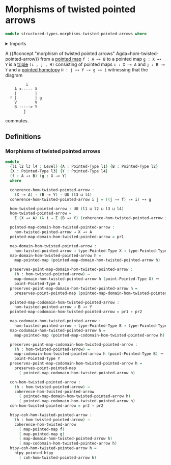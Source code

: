 # Morphisms of twisted pointed arrows

```agda
module structured-types.morphisms-twisted-pointed-arrows where
```

<details><summary>Imports</summary>

```agda
open import foundation.dependent-pair-types
open import foundation.function-types
open import foundation.identity-types
open import foundation.morphisms-twisted-arrows
open import foundation.universe-levels

open import structured-types.pointed-homotopies
open import structured-types.pointed-maps
open import structured-types.pointed-types
```

</details>

A
{{#concept "morphism of twisted pointed arrows" Agda=hom-twisted-pointed-arrow}}
from a [pointed map](structured-types.pointed-maps.md) `f : A →∗ B` to a pointed
map `g : X →∗ Y` is a [triple](foundation.dependent-pair-types.md) `(i , j , H)`
consisting of pointed maps `i : X →∗ A` and `j : B →∗ Y` and a
[pointed homotopy](structured-types.pointed-homotopies.md)
`H : j ∘∗ f ~∗ g ∘∗ i` witnessing that the diagram

```text
         i
    A <----- X
    |        |
  f |        | g
    V        V
    B -----> Y
        j
```

commutes.

## Definitions

### Morphisms of twisted pointed arrows

```agda
module _
  {l1 l2 l3 l4 : Level} {A : Pointed-Type l1} {B : Pointed-Type l2}
  {X : Pointed-Type l3} {Y : Pointed-Type l4}
  (f : A →∗ B) (g : X →∗ Y)
  where

  coherence-hom-twisted-pointed-arrow :
    (X →∗ A) → (B →∗ Y) → UU (l3 ⊔ l4)
  coherence-hom-twisted-pointed-arrow i j = ((j ∘∗ f) ∘∗ i) ~∗ g

  hom-twisted-pointed-arrow : UU (l1 ⊔ l2 ⊔ l3 ⊔ l4)
  hom-twisted-pointed-arrow =
    Σ (X →∗ A) (λ i → Σ (B →∗ Y) (coherence-hom-twisted-pointed-arrow i))

  pointed-map-domain-hom-twisted-pointed-arrow :
    hom-twisted-pointed-arrow → X →∗ A
  pointed-map-domain-hom-twisted-pointed-arrow = pr1

  map-domain-hom-twisted-pointed-arrow :
    hom-twisted-pointed-arrow → type-Pointed-Type X → type-Pointed-Type A
  map-domain-hom-twisted-pointed-arrow h =
    map-pointed-map (pointed-map-domain-hom-twisted-pointed-arrow h)

  preserves-point-map-domain-hom-twisted-pointed-arrow :
    (h : hom-twisted-pointed-arrow) →
    map-domain-hom-twisted-pointed-arrow h (point-Pointed-Type X) ＝
    point-Pointed-Type A
  preserves-point-map-domain-hom-twisted-pointed-arrow h =
    preserves-point-pointed-map (pointed-map-domain-hom-twisted-pointed-arrow h)

  pointed-map-codomain-hom-twisted-pointed-arrow :
    hom-twisted-pointed-arrow → B →∗ Y
  pointed-map-codomain-hom-twisted-pointed-arrow = pr1 ∘ pr2

  map-codomain-hom-twisted-pointed-arrow :
    hom-twisted-pointed-arrow → type-Pointed-Type B → type-Pointed-Type Y
  map-codomain-hom-twisted-pointed-arrow h =
    map-pointed-map (pointed-map-codomain-hom-twisted-pointed-arrow h)

  preserves-point-map-codomain-hom-twisted-pointed-arrow :
    (h : hom-twisted-pointed-arrow) →
    map-codomain-hom-twisted-pointed-arrow h (point-Pointed-Type B) ＝
    point-Pointed-Type Y
  preserves-point-map-codomain-hom-twisted-pointed-arrow h =
    preserves-point-pointed-map
      ( pointed-map-codomain-hom-twisted-pointed-arrow h)

  coh-hom-twisted-pointed-arrow :
    (h : hom-twisted-pointed-arrow) →
    coherence-hom-twisted-pointed-arrow
      ( pointed-map-domain-hom-twisted-pointed-arrow h)
      ( pointed-map-codomain-hom-twisted-pointed-arrow h)
  coh-hom-twisted-pointed-arrow = pr2 ∘ pr2

  htpy-coh-hom-twisted-pointed-arrow :
    (h : hom-twisted-pointed-arrow) →
    coherence-hom-twisted-arrow
      ( map-pointed-map f)
      ( map-pointed-map g)
      ( map-domain-hom-twisted-pointed-arrow h)
      ( map-codomain-hom-twisted-pointed-arrow h)
  htpy-coh-hom-twisted-pointed-arrow h =
    htpy-pointed-htpy
      ( coh-hom-twisted-pointed-arrow h)
```
